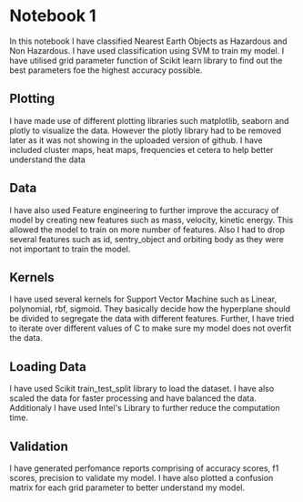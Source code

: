 <h1>Notebook 1</h1>
<p> In this notebook I have classified Nearest Earth Objects as Hazardous and Non Hazardous. I have used classification using SVM to train my model. I have utilised
  grid parameter function of Scikit learn library to find out the best parameters foe the highest accuracy possible.</p>
  <h2>Plotting</h2>
  <p>I have made use of different plotting libraries such matplotlib, seaborn and plotly to visualize the data. However the plotly library had to be removed later as it was not showing in the uploaded version of github.
  I have included cluster maps, heat maps, frequencies et cetera to help better understand the data</p>
  <h2>Data</h2>
  <p>I have also used Feature engineering to further improve the accuracy of model by creating new features such as mass, velocity, kinetic energy. This allowed the model to train on more number of features.
  Also I had to drop several features such as id, sentry_object and orbiting body as they were not important to train the model.</p>
  <h2>Kernels</h2>
  </p>I have used several kernels for Support Vector Machine such as Linear, polynomial, rbf, sigmoid. They basically decide how the hyperplane should be divided to segregate the data with different features.
  Further, I have tried to iterate over different values of C to make sure my model does not overfit the data.</p>
  <h2>Loading Data</h2>
  <p> I have used Scikit train_test_split library to load the dataset. I have also scaled the data for faster processing and have balanced the data. Additionaly  I have used Intel's Library to further reduce the computation time.
  </p>
  
  <h2>Validation</h2>
  <p>I have generated perfomance reports comprising of accuracy scores, f1 scores, precision to validate my model. I have also plotted a confusion matrix for each grid parameter to better understand my model.
